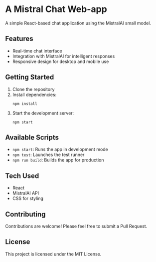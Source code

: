 # A Mistral Chat Web-app

A simple React-based chat application using the MistralAI small model.

## Features

- Real-time chat interface
- Integration with MistralAI for intelligent responses
- Responsive design for desktop and mobile use

## Getting Started

1. Clone the repository
2. Install dependencies:
   ```
   npm install
   ```
3. Start the development server:
   ```
   npm start
   ```

## Available Scripts

- `npm start`: Runs the app in development mode
- `npm test`: Launches the test runner
- `npm run build`: Builds the app for production

## Tech Used

- React
- MistralAI API
- CSS for styling

## Contributing

Contributions are welcome! Please feel free to submit a Pull Request.

## License

This project is licensed under the MIT License.

